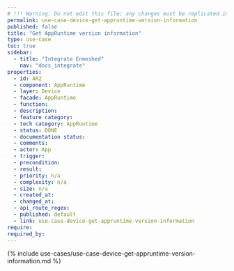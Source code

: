 ```yaml
---
# !!! Warning: Do not edit this file; any changes must be replicated in Excel !!!
permalink: use-case-device-get-appruntime-version-information
published: false
title: "Get AppRuntime version information"
type: use-case
toc: true
sidebar:
  - title: "Integrate Enmeshed"
    nav: "docs_integrate"
properties:
  - id: AR2
  - component: AppRuntime
  - layer: Device
  - facade: AppRuntime
  - function:
  - description:
  - feature category:
  - tech category: AppRuntime
  - status: DONE
  - documentation status:
  - comments:
  - actor: App
  - trigger:
  - precondition:
  - result:
  - priority: n/a
  - complexity: n/a
  - size: n/a
  - created_at:
  - changed_at:
  - api_route_regex:
  - published: default
  - link: use-case-device-get-appruntime-version-information
require:
required_by:
---
```


{% include use-cases/use-case-device-get-appruntime-version-information.md %}
